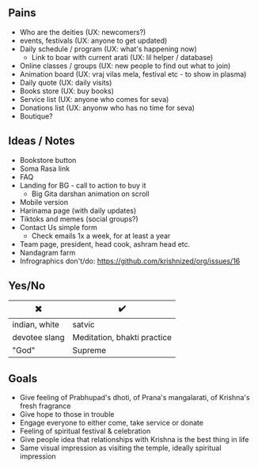 ## Pains

* Who are the deities (UX: newcomers?)
* events, festivals (UX: anyone to get updated)
* Daily schedule / program (UX: what's happening now)
  *  Link to boar with current arati (UX: lil helper / database)
* Online classes / groups (UX: new people to find out what to join)
* Animation board (UX: vraj vilas mela, festival etc - to show in plasma) 
* Daily quote (UX: daily visits)
* Books store (UX: buy books)
* Service list (UX: anyone who comes for seva)
* Donations list (UX: anyonw who has no time for seva)
* Boutique?

## Ideas / Notes

* Bookstore button
* Soma Rasa link
* FAQ
* Landing for BG - call to action to buy it
  * Big Gita darshan animation on scroll
* Mobile version
* Harinama page (with daily updates)
* Tiktoks and memes (social groups?)
* Contact Us simple form
  * Check emails 1x a week, for at least a year 
* Team page, president, head cook, ashram head etc.
* Nandagram farm
* Infrographics don't/do: https://github.com/krishnized/org/issues/16

## Yes/No

✖️ | ✔️
---|---
indian, white | satvic
devotee slang | Meditation, bhakti practice
"God" | Supreme

## Goals

* Give feeling of Prabhupad's dhoti, of Prana's mangalarati, of Krishna's fresh fragrance
* Give hope to those in trouble
* Engage everyone to either come, take service or donate
* Feeling of spiritual festival & celebration
* Give people idea that relationships with Krishna is the best thing in life
* Same visual impression as visiting the temple, ideally spiritual impression
